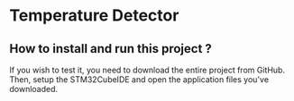 # Temperature Detector

## How to install and run this project ?


If you wish to test it, you need to download the entire project from GitHub. Then, setup the STM32CubeIDE and open the application files you've downloaded.
